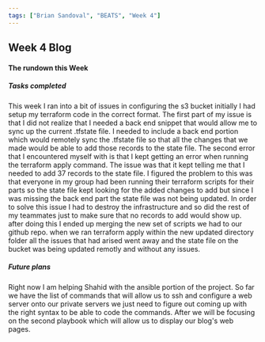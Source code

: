 ```yaml
---
tags: ["Brian Sandoval", "BEATS", "Week 4"]
---
```

## Week 4 Blog

#### The rundown this Week

##### Tasks completed

This week I ran into a bit of issues in configuring the s3 bucket initially I had setup my terraform code in the correct format. The first part of my issue is that I did not realize that I needed a back end snippet that would allow me to sync up the current .tfstate file. I needed to include a back end portion which would remotely sync the .tfstate file so that all the changes that we made would be able to add those records to the state file. The second error that I encountered myself with is that I kept getting an error when running the terraform apply command. The issue was that it kept telling me that I needed to add 37 records to the state file. I figured the problem to this was that everyone in my group had been running their terraform scripts for their parts so the state file kept looking for the added changes to add but since I was missing the back end part the state file was not being updated. In order to solve this issue I had to destroy the infrastructure and so did the rest of my teammates just to make sure that no records to add would show up. after doing this I ended up merging the new set of scripts we had to our github repo. when we ran terraform apply within the new updated directory folder all the issues that had arised went away and the state file on the bucket was being updated remotly and without any issues.

##### Future plans

Right now I am helping Shahid with the ansible portion of the project. So far we have the list of commands that will allow us to ssh and configure a web server onto our private servers we just need to figure out coming up with the right syntax to be able to code the commands. After we will be focusing on the second playbook which will allow us to display our blog's web pages.
